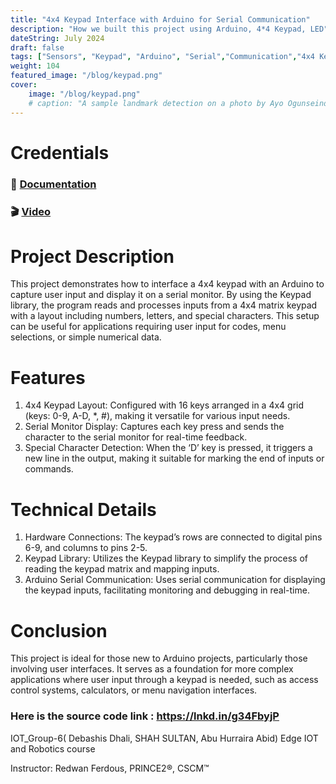 ```yaml
---
title: "4x4 Keypad Interface with Arduino for Serial Communication"
description: "How we built this project using Arduino, 4*4 Keypad, LED"
dateString: July 2024
draft: false
tags: ["Sensors", "Keypad", "Arduino", "Serial","Communication","4x4 Keypad Interface"]
weight: 104
featured_image: "/blog/keypad.png"
cover:
    image: "/blog/keypad.png"
    # caption: "A sample landmark detection on a photo by Ayo Ogunseinde taken from Unsplash"
---
```


# Credentials
### 🔗 [Documentation](https://www.linkedin.com/posts/abdullah-nazmus-sakib-04024b261_project-title-4x4-keypad-interface-with-activity-7256674982657679363-KbgK?utm_source=share&utm_medium=member_desktop)



### 🎬 [Video](https://www.linkedin.com/posts/abdullah-nazmus-sakib-04024b261_project-title-4x4-keypad-interface-with-activity-7256674982657679363-KbgK?utm_source=share&utm_medium=member_desktop)

# Project Description 
This project demonstrates how to interface a 4x4 keypad with an Arduino to capture user input and display it on a serial monitor. By using the Keypad library, the program reads and processes inputs from a 4x4 matrix keypad with a layout including numbers, letters, and special characters. This setup can be useful for applications requiring user input for codes, menu selections, or simple numerical data.

# Features
1. 4x4 Keypad Layout: Configured with 16 keys arranged in a 4x4 grid (keys: 0-9, A-D, *, #), making it versatile for various input needs.
 2. Serial Monitor Display: Captures each key press and sends the character to the serial monitor for real-time feedback.
 3. Special Character Detection: When the ‘D’ key is pressed, it triggers a new line in the output, making it suitable for marking the end of inputs or commands.


# Technical Details
1. Hardware Connections: The keypad’s rows are connected to digital pins 6-9, and columns to pins 2-5.
2. Keypad Library: Utilizes the Keypad library to simplify the process of reading the keypad matrix and mapping inputs.
3.  Arduino Serial Communication: Uses serial communication for displaying the keypad inputs, facilitating monitoring and debugging in real-time.


# Conclusion 
This project is ideal for those new to Arduino projects, particularly those involving user interfaces. It serves as a foundation for more complex applications where user input through a keypad is needed, such as access control systems, calculators, or menu navigation interfaces.



### Here is the source code link : https://lnkd.in/g34FbyjP

IOT_Group-6( Debashis Dhali, SHAH SULTAN, Abu Hurraira Abid)
Edge IOT and Robotics course

Instructor: Redwan Ferdous, PRINCE2®, CSCM™
